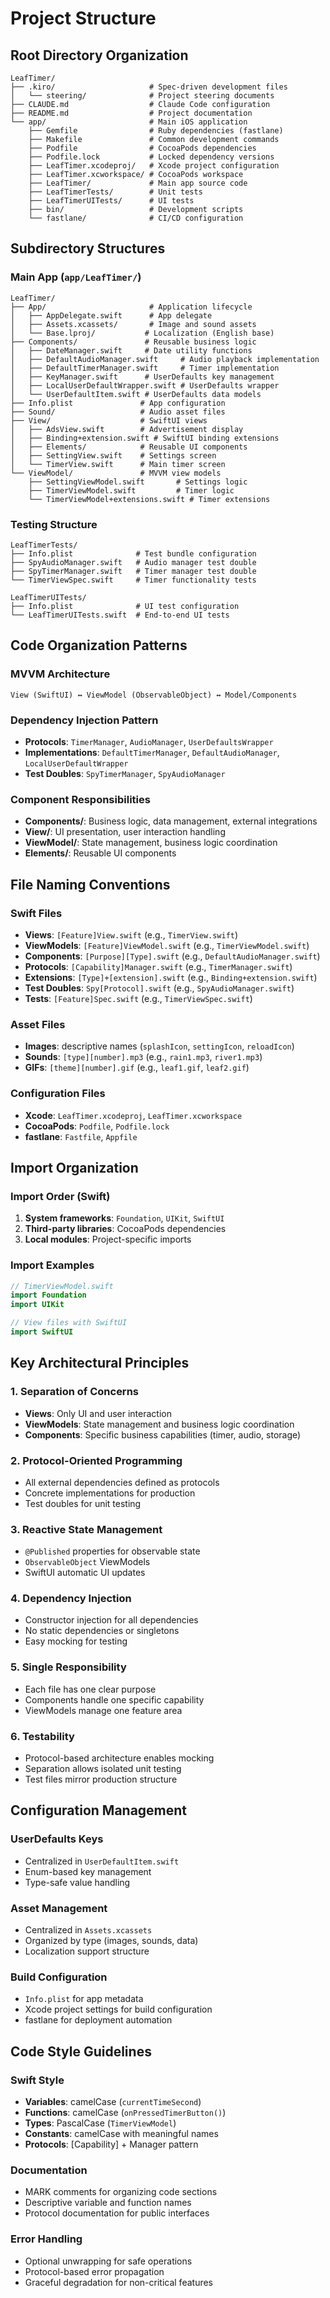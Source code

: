 # Project Structure

## Root Directory Organization

```
LeafTimer/
├── .kiro/                     # Spec-driven development files
│   └── steering/              # Project steering documents
├── CLAUDE.md                  # Claude Code configuration
├── README.md                  # Project documentation
└── app/                       # Main iOS application
    ├── Gemfile                # Ruby dependencies (fastlane)
    ├── Makefile               # Common development commands
    ├── Podfile                # CocoaPods dependencies
    ├── Podfile.lock           # Locked dependency versions
    ├── LeafTimer.xcodeproj/   # Xcode project configuration
    ├── LeafTimer.xcworkspace/ # CocoaPods workspace
    ├── LeafTimer/             # Main app source code
    ├── LeafTimerTests/        # Unit tests
    ├── LeafTimerUITests/      # UI tests
    ├── bin/                   # Development scripts
    └── fastlane/              # CI/CD configuration
```

## Subdirectory Structures

### Main App (`app/LeafTimer/`)
```
LeafTimer/
├── App/                       # Application lifecycle
│   ├── AppDelegate.swift      # App delegate
│   ├── Assets.xcassets/       # Image and sound assets
│   └── Base.lproj/           # Localization (English base)
├── Components/               # Reusable business logic
│   ├── DateManager.swift     # Date utility functions
│   ├── DefaultAudioManager.swift     # Audio playback implementation
│   ├── DefaultTimerManager.swift     # Timer implementation
│   ├── KeyManager.swift      # UserDefaults key management
│   ├── LocalUserDefaultWrapper.swift # UserDefaults wrapper
│   └── UserDefaultItem.swift # UserDefaults data models
├── Info.plist               # App configuration
├── Sound/                   # Audio asset files
├── View/                    # SwiftUI views
│   ├── AdsView.swift        # Advertisement display
│   ├── Binding+extension.swift # SwiftUI binding extensions
│   ├── Elements/            # Reusable UI components
│   ├── SettingView.swift    # Settings screen
│   └── TimerView.swift      # Main timer screen
└── ViewModel/               # MVVM view models
    ├── SettingViewModel.swift       # Settings logic
    ├── TimerViewModel.swift         # Timer logic
    └── TimerViewModel+extensions.swift # Timer extensions
```

### Testing Structure
```
LeafTimerTests/
├── Info.plist              # Test bundle configuration
├── SpyAudioManager.swift   # Audio manager test double
├── SpyTimerManager.swift   # Timer manager test double
└── TimerViewSpec.swift     # Timer functionality tests

LeafTimerUITests/
├── Info.plist              # UI test configuration
└── LeafTimerUITests.swift  # End-to-end UI tests
```

## Code Organization Patterns

### MVVM Architecture
```
View (SwiftUI) ↔ ViewModel (ObservableObject) ↔ Model/Components
```

### Dependency Injection Pattern
- **Protocols**: `TimerManager`, `AudioManager`, `UserDefaultsWrapper`
- **Implementations**: `DefaultTimerManager`, `DefaultAudioManager`, `LocalUserDefaultWrapper`
- **Test Doubles**: `SpyTimerManager`, `SpyAudioManager`

### Component Responsibilities
- **Components/**: Business logic, data management, external integrations
- **View/**: UI presentation, user interaction handling
- **ViewModel/**: State management, business logic coordination
- **Elements/**: Reusable UI components

## File Naming Conventions

### Swift Files
- **Views**: `[Feature]View.swift` (e.g., `TimerView.swift`)
- **ViewModels**: `[Feature]ViewModel.swift` (e.g., `TimerViewModel.swift`)
- **Components**: `[Purpose][Type].swift` (e.g., `DefaultAudioManager.swift`)
- **Protocols**: `[Capability]Manager.swift` (e.g., `TimerManager.swift`)
- **Extensions**: `[Type]+[extension].swift` (e.g., `Binding+extension.swift`)
- **Test Doubles**: `Spy[Protocol].swift` (e.g., `SpyAudioManager.swift`)
- **Tests**: `[Feature]Spec.swift` (e.g., `TimerViewSpec.swift`)

### Asset Files
- **Images**: descriptive names (`splashIcon`, `settingIcon`, `reloadIcon`)
- **Sounds**: `[type][number].mp3` (e.g., `rain1.mp3`, `river1.mp3`)
- **GIFs**: `[theme][number].gif` (e.g., `leaf1.gif`, `leaf2.gif`)

### Configuration Files
- **Xcode**: `LeafTimer.xcodeproj`, `LeafTimer.xcworkspace`
- **CocoaPods**: `Podfile`, `Podfile.lock`
- **fastlane**: `Fastfile`, `Appfile`

## Import Organization

### Import Order (Swift)
1. **System frameworks**: `Foundation`, `UIKit`, `SwiftUI`
2. **Third-party libraries**: CocoaPods dependencies
3. **Local modules**: Project-specific imports

### Import Examples
```swift
// TimerViewModel.swift
import Foundation
import UIKit

// View files with SwiftUI
import SwiftUI
```

## Key Architectural Principles

### 1. Separation of Concerns
- **Views**: Only UI and user interaction
- **ViewModels**: State management and business logic coordination
- **Components**: Specific business capabilities (timer, audio, storage)

### 2. Protocol-Oriented Programming
- All external dependencies defined as protocols
- Concrete implementations for production
- Test doubles for unit testing

### 3. Reactive State Management
- `@Published` properties for observable state
- `ObservableObject` ViewModels
- SwiftUI automatic UI updates

### 4. Dependency Injection
- Constructor injection for all dependencies
- No static dependencies or singletons
- Easy mocking for testing

### 5. Single Responsibility
- Each file has one clear purpose
- Components handle one specific capability
- ViewModels manage one feature area

### 6. Testability
- Protocol-based architecture enables mocking
- Separation allows isolated unit testing
- Test files mirror production structure

## Configuration Management

### UserDefaults Keys
- Centralized in `UserDefaultItem.swift`
- Enum-based key management
- Type-safe value handling

### Asset Management
- Centralized in `Assets.xcassets`
- Organized by type (images, sounds, data)
- Localization support structure

### Build Configuration
- `Info.plist` for app metadata
- Xcode project settings for build configuration
- fastlane for deployment automation

## Code Style Guidelines

### Swift Style
- **Variables**: camelCase (`currentTimeSecond`)
- **Functions**: camelCase (`onPressedTimerButton()`)
- **Types**: PascalCase (`TimerViewModel`)
- **Constants**: camelCase with meaningful names
- **Protocols**: [Capability] + Manager pattern

### Documentation
- MARK comments for organizing code sections
- Descriptive variable and function names
- Protocol documentation for public interfaces

### Error Handling
- Optional unwrapping for safe operations
- Protocol-based error propagation
- Graceful degradation for non-critical features